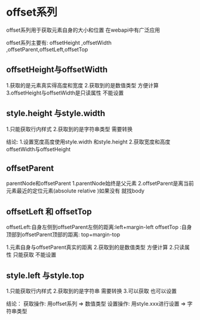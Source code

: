 
# offset系列

offset系列用于获取元素自身的大小和位置 在webapi中有广泛应用

offset系列主要有:
offsetHeight ,offsetWidth ,offsetParent,offsetLeft,offsetTop

## offsetHeight与offsetWidth

1.获取的是元素真实得高度和宽度
2.获取到的是数值类型 方便计算
3.offsetHeight与offsetWidth是只读属性  不能设置

## style.height 与style.width

1.只能获取行内样式
2.获取到的是字符串类型  需要转换

结论:
1.设置宽度高度使用style.width 和style.height
2.获取宽度和高度offsetWidth与offsetHeight

## offsetParent

parentNode和offsetParent
1.parentNode始终是父元素
2.offsetParent是离当前元素最近的定位元素(absolute relative )如果没有  就找body

## offsetLeft  和 offsetTop

offsetLeft:自身左侧到offsetParent左侧的距离:left+margin-left
offsetTop :自身顶部到offsetParent顶部的距离: top+margin-top

1.元素自身与offsetParent真实的距离
2.获取到的是数值类型  方便计算
2.只读属性 只能获取 不能设置

## style.left 与style.top

1.只能获取行内样式
2.获取到的是字符串  需要转换
3.可以获取  也可以设置

结论：
获取操作: 用offset系列 => 数值类型
设置操作: 用style.xxx进行设置 => 字符串类型
